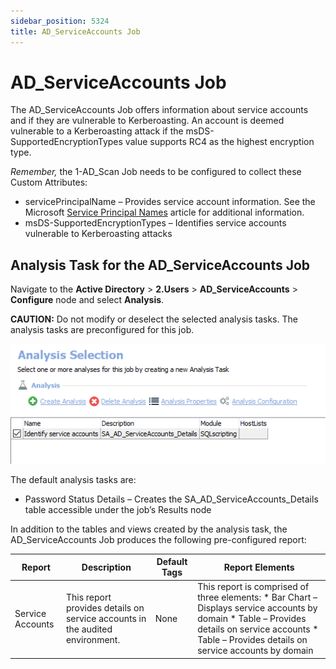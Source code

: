 ```yaml
---
sidebar_position: 5324
title: AD_ServiceAccounts Job
---
```


# AD\_ServiceAccounts Job

The AD\_ServiceAccounts Job offers information about service accounts and if they are vulnerable to Kerberoasting. An account is deemed vulnerable to a Kerberoasting attack if the msDS-SupportedEncryptionTypes value supports RC4 as the highest encryption type.

*Remember,* the 1-AD\_Scan Job needs to be configured to collect these Custom Attributes:

* servicePrincipalName – Provides service account information. See the Microsoft [Service Principal Names](https://docs.microsoft.com/en-us/previous-versions/windows/it-pro/windows-2000-server/cc961723(v=technet.10) "Service Principal Names") article for additional information.
* msDS-SupportedEncryptionTypes – Identifies service accounts vulnerable to Kerberoasting attacks

## Analysis Task for the AD\_ServiceAccounts Job

Navigate to the **Active Directory** > **2.Users** > **AD\_ServiceAccounts** > **Configure** node and select **Analysis**.

**CAUTION:** Do not modify or deselect the selected analysis tasks. The analysis tasks are preconfigured for this job.

![Analysis Task for the AD_ServiceAccounts Job](../../../../../../../static/images/AccessAnalyzer_12.0/Content/Resources/Images/EnterpriseAuditor/Solutions/ActiveDirectory/Users/ServiceAccountsAnalysis.png "Analysis Task for the AD_ServiceAccounts Job")

The default analysis tasks are:

* Password Status Details – Creates the SA\_AD\_ServiceAccounts\_Details table accessible under the job’s Results node

In addition to the tables and views created by the analysis task, the AD\_ServiceAccounts Job produces the following pre-configured report:

| Report | Description | Default Tags | Report Elements |
| --- | --- | --- | --- |
| Service Accounts | This report provides details on service accounts in the audited environment. | None | This report is comprised of three elements:   * Bar Chart – Displays service accounts by domain  * Table – Provides details on service accounts  * Table – Provides details on service accounts by domain |